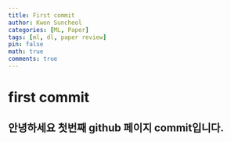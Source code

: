 ```yaml
---
title: First commit
author: Kwon Suncheol
categories: [ML, Paper]
tags: [ml, dl, paper review]
pin: false
math: true
comments: true
---
```


# first commit

## 안녕하세요 첫번째 github 페이지 commit입니다.
